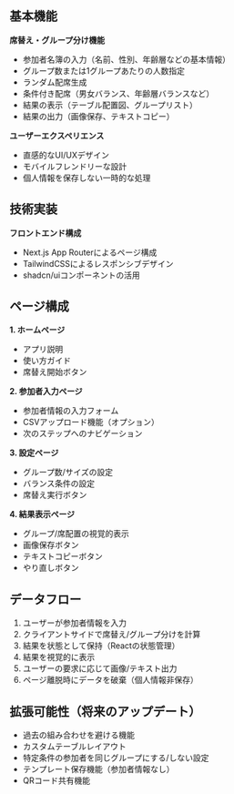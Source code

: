 ## 基本機能

**席替え・グループ分け機能**

- 参加者名簿の入力（名前、性別、年齢層などの基本情報）
- グループ数または1グループあたりの人数指定
- ランダム配席生成
- 条件付き配席（男女バランス、年齢層バランスなど）
- 結果の表示（テーブル配置図、グループリスト）
- 結果の出力（画像保存、テキストコピー）

**ユーザーエクスペリエンス**

- 直感的なUI/UXデザイン
- モバイルフレンドリーな設計
- 個人情報を保存しない一時的な処理

## 技術実装

**フロントエンド構成**

- Next.js App Routerによるページ構成
- TailwindCSSによるレスポンシブデザイン
- shadcn/uiコンポーネントの活用

## ページ構成

**1. ホームページ**

- アプリ説明
- 使い方ガイド
- 席替え開始ボタン

**2. 参加者入力ページ**

- 参加者情報の入力フォーム
- CSVアップロード機能（オプション）
- 次のステップへのナビゲーション

**3. 設定ページ**

- グループ数/サイズの設定
- バランス条件の設定
- 席替え実行ボタン

**4. 結果表示ページ**

- グループ/席配置の視覚的表示
- 画像保存ボタン
- テキストコピーボタン
- やり直しボタン

## データフロー

1. ユーザーが参加者情報を入力
2. クライアントサイドで席替え/グループ分けを計算
3. 結果を状態として保持（Reactの状態管理）
4. 結果を視覚的に表示
5. ユーザーの要求に応じて画像/テキスト出力
6. ページ離脱時にデータを破棄（個人情報非保存）

## 拡張可能性（将来のアップデート）

- 過去の組み合わせを避ける機能
- カスタムテーブルレイアウト
- 特定条件の参加者を同じグループにする/しない設定
- テンプレート保存機能（参加者情報なし）
- QRコード共有機能
